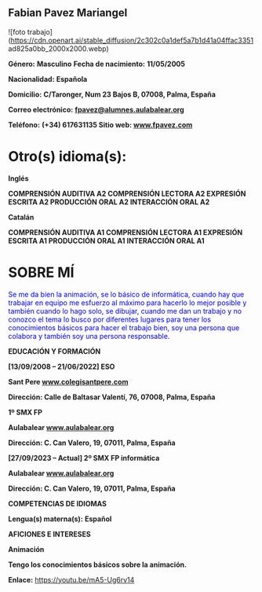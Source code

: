 ## Fabian Pavez Mariangel

![foto trabajo](https://cdn.openart.ai/stable_diffusion/2c302c0a1def5a7b1d41a04ffac3351
ad825a0bb_2000x2000.webp)

__**Género:**__ **Masculino** __**Fecha de nacimiento:**__ **11/05/2005**

__**Nacionalidad:**__ **Española**

__**Domicilio:**__ **C/Taronger, Num 23 Bajos B, 07008, Palma, España**

__**Correo electrónico:**__ **fpavez@alumnes.aulabalear.org**

__**Teléfono:**__ **(+34) 617631135 Sitio web: www.fpavez.com**

# Otro(s) idioma(s):

__**Inglés**__

**COMPRENSIÓN AUDITIVA A2 COMPRENSIÓN LECTORA A2 EXPRESIÓN ESCRITA A2
PRODUCCIÓN ORAL A2 INTERACCIÓN ORAL A2**

__**Catalán**__

**COMPRENSIÓN AUDITIVA A1 COMPRENSIÓN LECTORA A1 EXPRESIÓN ESCRITA A1
PRODUCCIÓN ORAL A1 INTERACCIÓN ORAL A1**

# SOBRE MÍ

<span style="color:blue">Se me da bien la animación, se lo básico de
informática, cuando hay que trabajar
en equipo me esfuerzo al máximo para hacerlo lo mejor posible y también
cuando lo hago solo, se dibujar, cuando me dan un trabajo y no conozco el tema
lo busco por diferentes lugares para tener los conocimientos básicos para hacer
el trabajo bien, soy una persona que colabora y también soy una persona
responsable.</span>

**EDUCACIÓN Y FORMACIÓN**

**[13/09/2008 – 21/06/2022] ESO**

__Sant Pere www.colegisantpere.com__

__Dirección: Calle de Baltasar Valentí, 76, 07008, Palma, España__

**1º SMX FP**

__Aulabalear www.aulabalear.org__

__Dirección: C. Can Valero, 19, 07011, Palma, España__

**[27/09/2023 – Actual] 2º SMX FP informática**

__Aulabalear www.aulabalear.org__

__Dirección: C. Can Valero, 19, 07011, Palma, España__

**COMPETENCIAS DE IDIOMAS**

**Lengua(s) materna(s):** __Español__

**AFICIONES E INTERESES**

__Animación__

__Tengo los conocimientos básicos sobre la animación.__

**Enlace:** https://youtu.be/mA5-Ug6rv14
